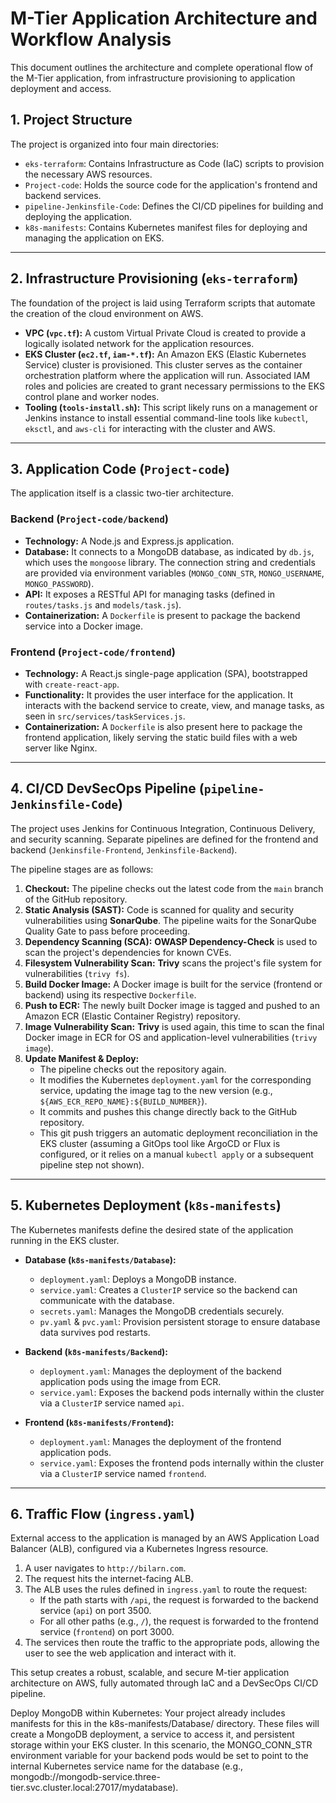 # M-Tier Application Architecture and Workflow Analysis

This document outlines the architecture and complete operational flow of the M-Tier application, from infrastructure provisioning to application deployment and access.

## 1. Project Structure

The project is organized into four main directories:

-   `eks-terraform`: Contains Infrastructure as Code (IaC) scripts to provision the necessary AWS resources.
-   `Project-code`: Holds the source code for the application's frontend and backend services.
-   `pipeline-Jenkinsfile-Code`: Defines the CI/CD pipelines for building and deploying the application.
-   `k8s-manifests`: Contains Kubernetes manifest files for deploying and managing the application on EKS.

---

## 2. Infrastructure Provisioning (`eks-terraform`)

The foundation of the project is laid using Terraform scripts that automate the creation of the cloud environment on AWS.

-   **VPC (`vpc.tf`):** A custom Virtual Private Cloud is created to provide a logically isolated network for the application resources.
-   **EKS Cluster (`ec2.tf`, `iam-*.tf`):** An Amazon EKS (Elastic Kubernetes Service) cluster is provisioned. This cluster serves as the container orchestration platform where the application will run. Associated IAM roles and policies are created to grant necessary permissions to the EKS control plane and worker nodes.
-   **Tooling (`tools-install.sh`):** This script likely runs on a management or Jenkins instance to install essential command-line tools like `kubectl`, `eksctl`, and `aws-cli` for interacting with the cluster and AWS.

---

## 3. Application Code (`Project-code`)

The application itself is a classic two-tier architecture.

### Backend (`Project-code/backend`)

-   **Technology:** A Node.js and Express.js application.
-   **Database:** It connects to a MongoDB database, as indicated by `db.js`, which uses the `mongoose` library. The connection string and credentials are provided via environment variables (`MONGO_CONN_STR`, `MONGO_USERNAME`, `MONGO_PASSWORD`).
-   **API:** It exposes a RESTful API for managing tasks (defined in `routes/tasks.js` and `models/task.js`).
-   **Containerization:** A `Dockerfile` is present to package the backend service into a Docker image.

### Frontend (`Project-code/frontend`)

-   **Technology:** A React.js single-page application (SPA), bootstrapped with `create-react-app`.
-   **Functionality:** It provides the user interface for the application. It interacts with the backend service to create, view, and manage tasks, as seen in `src/services/taskServices.js`.
-   **Containerization:** A `Dockerfile` is also present here to package the frontend application, likely serving the static build files with a web server like Nginx.

---

## 4. CI/CD DevSecOps Pipeline (`pipeline-Jenkinsfile-Code`)

The project uses Jenkins for Continuous Integration, Continuous Delivery, and security scanning. Separate pipelines are defined for the frontend and backend (`Jenkinsfile-Frontend`, `Jenkinsfile-Backend`).

The pipeline stages are as follows:

1.  **Checkout:** The pipeline checks out the latest code from the `main` branch of the GitHub repository.
2.  **Static Analysis (SAST):** Code is scanned for quality and security vulnerabilities using **SonarQube**. The pipeline waits for the SonarQube Quality Gate to pass before proceeding.
3.  **Dependency Scanning (SCA):** **OWASP Dependency-Check** is used to scan the project's dependencies for known CVEs.
4.  **Filesystem Vulnerability Scan:** **Trivy** scans the project's file system for vulnerabilities (`trivy fs`).
5.  **Build Docker Image:** A Docker image is built for the service (frontend or backend) using its respective `Dockerfile`.
6.  **Push to ECR:** The newly built Docker image is tagged and pushed to an Amazon ECR (Elastic Container Registry) repository.
7.  **Image Vulnerability Scan:** **Trivy** is used again, this time to scan the final Docker image in ECR for OS and application-level vulnerabilities (`trivy image`).
8.  **Update Manifest & Deploy:**
    -   The pipeline checks out the repository again.
    -   It modifies the Kubernetes `deployment.yaml` for the corresponding service, updating the image tag to the new version (e.g., `${AWS_ECR_REPO_NAME}:${BUILD_NUMBER}`).
    -   It commits and pushes this change directly back to the GitHub repository.
    -   This git push triggers an automatic deployment reconciliation in the EKS cluster (assuming a GitOps tool like ArgoCD or Flux is configured, or it relies on a manual `kubectl apply` or a subsequent pipeline step not shown).

---

## 5. Kubernetes Deployment (`k8s-manifests`)

The Kubernetes manifests define the desired state of the application running in the EKS cluster.

-   **Database (`k8s-manifests/Database`):**
    -   `deployment.yaml`: Deploys a MongoDB instance.
    -   `service.yaml`: Creates a `ClusterIP` service so the backend can communicate with the database.
    -   `secrets.yaml`: Manages the MongoDB credentials securely.
    -   `pv.yaml` & `pvc.yaml`: Provision persistent storage to ensure database data survives pod restarts.

-   **Backend (`k8s-manifests/Backend`):**
    -   `deployment.yaml`: Manages the deployment of the backend application pods using the image from ECR.
    -   `service.yaml`: Exposes the backend pods internally within the cluster via a `ClusterIP` service named `api`.

-   **Frontend (`k8s-manifests/Frontend`):**
    -   `deployment.yaml`: Manages the deployment of the frontend application pods.
    -   `service.yaml`: Exposes the frontend pods internally within the cluster via a `ClusterIP` service named `frontend`.

---

## 6. Traffic Flow (`ingress.yaml`)

External access to the application is managed by an AWS Application Load Balancer (ALB), configured via a Kubernetes Ingress resource.

1.  A user navigates to `http://bilarn.com`.
2.  The request hits the internet-facing ALB.
3.  The ALB uses the rules defined in `ingress.yaml` to route the request:
    -   If the path starts with `/api`, the request is forwarded to the backend service (`api`) on port 3500.
    -   For all other paths (e.g., `/`), the request is forwarded to the frontend service (`frontend`) on port 3000.
4.  The services then route the traffic to the appropriate pods, allowing the user to see the web application and interact with it.

This setup creates a robust, scalable, and secure M-tier application architecture on AWS, fully automated through IaC and a DevSecOps CI/CD pipeline. 


Deploy MongoDB within Kubernetes: Your project already includes manifests for this in the k8s-manifests/Database/ directory. These files will create a MongoDB deployment, a service to access it, and persistent storage within your EKS cluster. In this scenario, the MONGO_CONN_STR environment variable for your backend pods would be set to point to the internal Kubernetes service name for the database (e.g., mongodb://mongodb-service.three-tier.svc.cluster.local:27017/mydatabase).
